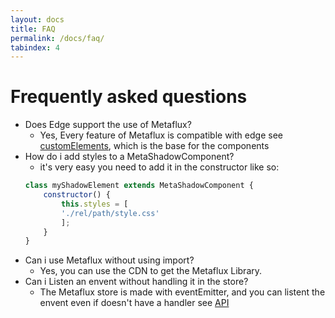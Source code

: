 ```yaml
---
layout: docs
title: FAQ
permalink: /docs/faq/
tabindex: 4
---
```

# Frequently asked questions

- Does Edge support the use of Metaflux?
	- Yes, Every feature of Metaflux is compatible with edge see [customElements](https://caniuse.com/#search=customElements), which is the base for the components
- How do i add styles to a MetaShadowComponent?
	- it's very easy you need to add it in the constructor like so:
	```js
	class myShadowElement extends MetaShadowComponent {
		constructor() {
			this.styles = [
			'./rel/path/style.css'
			];
		}
	}
	```
- Can i use Metaflux without using import?
	- Yes, you can use the CDN to get the Metaflux Library.
- Can i Listen an envent without handling it in the store?
	- The Metaflux store is made with eventEmitter, and you can listent the envent even if doesn't have a handler see [API](../api/)
